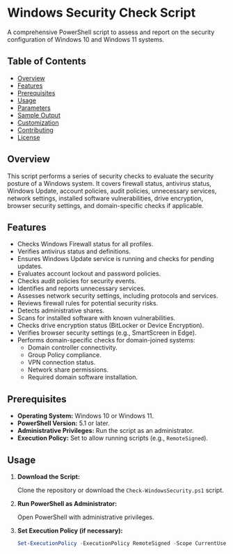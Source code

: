 # Windows Security Check Script

A comprehensive PowerShell script to assess and report on the security configuration of Windows 10 and Windows 11 systems.

## Table of Contents

- [Overview](#overview)
- [Features](#features)
- [Prerequisites](#prerequisites)
- [Usage](#usage)
- [Parameters](#parameters)
- [Sample Output](#sample-output)
- [Customization](#customization)
- [Contributing](#contributing)
- [License](#license)

## Overview

This script performs a series of security checks to evaluate the security posture of a Windows system. It covers firewall status, antivirus status, Windows Update, account policies, audit policies, unnecessary services, network settings, installed software vulnerabilities, drive encryption, browser security settings, and domain-specific checks if applicable.

## Features

- Checks Windows Firewall status for all profiles.
- Verifies antivirus status and definitions.
- Ensures Windows Update service is running and checks for pending updates.
- Evaluates account lockout and password policies.
- Checks audit policies for security events.
- Identifies and reports unnecessary services.
- Assesses network security settings, including protocols and services.
- Reviews firewall rules for potential security risks.
- Detects administrative shares.
- Scans for installed software with known vulnerabilities.
- Checks drive encryption status (BitLocker or Device Encryption).
- Verifies browser security settings (e.g., SmartScreen in Edge).
- Performs domain-specific checks for domain-joined systems:
  - Domain controller connectivity.
  - Group Policy compliance.
  - VPN connection status.
  - Network share permissions.
  - Required domain software installation.

## Prerequisites

- **Operating System:** Windows 10 or Windows 11.
- **PowerShell Version:** 5.1 or later.
- **Administrative Privileges:** Run the script as an administrator.
- **Execution Policy:** Set to allow running scripts (e.g., `RemoteSigned`).

## Usage

1. **Download the Script:**

   Clone the repository or download the `Check-WindowsSecurity.ps1` script.

2. **Run PowerShell as Administrator:**

   Open PowerShell with administrative privileges.

3. **Set Execution Policy (if necessary):**

   ```powershell
   Set-ExecutionPolicy -ExecutionPolicy RemoteSigned -Scope CurrentUser
